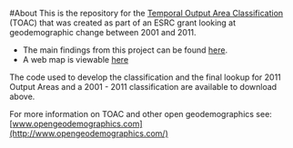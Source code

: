 #About
This is the repository for the [Temporal Output Area Classification](http://www.alex-singleton.com/talk/2014/07/18/temporal_OAC/) (TOAC) that was created as part of an ESRC grant looking at geodemographic change between 2001 and 2011.

* The main findings from this project can be found [here](http://www.alex-singleton.com/talk/2014/07/18/temporal_OAC/).
* A web map is viewable [here](http://public.cdrc.ac.uk/toac.php)

The code used to develop the classification and the final lookup for  2011 Output Areas and a 2001 - 2011 classification are available to download above.

For more information on TOAC and other open geodemographics see: [www.opengeodemographics.com](http://www.opengeodemographics.com/)

